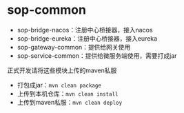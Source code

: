 # sop-common

- sop-bridge-nacos：注册中心桥接器，接入nacos
- sop-bridge-eureka：注册中心桥接器，接入eureka
- sop-gateway-common：提供给网关使用
- sop-service-common：提供给微服务端使用，需要打成jar

正式开发请将这些模块上传的maven私服

- 打包成jar：`mvn clean package`
- 上传到本机仓库：`mvn clean install`
- 上传到maven私服：`mvn clean deploy`